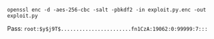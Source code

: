 ```openssl enc -d -aes-256-cbc -salt -pbkdf2 -in exploit.py.enc -out exploit.py```

Pass: ```root:$y$j9T$.......................fn1CzA:19062:0:99999:7:::```
